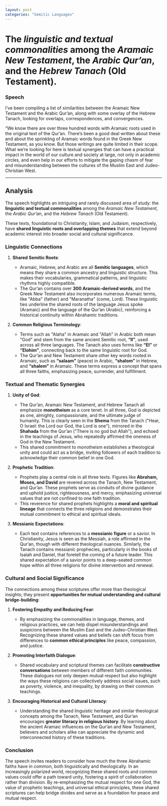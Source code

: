```yaml
---
layout: post
categories: "Semitic Languages"
---
```



#  The *linguistic and textual commonalities* among the *Aramaic New Testament*, the *Arabic Qur’an*, and the *Hebrew Tanach* (Old Testament).

### Speech

I’ve been compiling a list of similarities between the Aramaic New Testament and the Arabic Qur’an, along with some overlay of the Hebrew Tanach, looking for overlaps, correspondences, and convergences.

“We know there are over three hundred words with Aramaic roots used in the original text of the Qur’an. There’s been a good deal written about these and about the sprinkling of Aramaic words found in the Greek New Testament, as you know. But those writings are quite limited in their scope. What we’re looking for here is textual synergies that can have a practical impact in the world of our culture and society at large, not only in academic circles, and even help in our efforts to mitigate the gaping chasm of fear and misunderstanding between the cultures of the Muslim East and Judeo-Christian West.

---
## Analysis

The speech highlights an intriguing and rarely discussed area of study: the **linguistic and textual commonalities** among the *Aramaic New Testament*, the *Arabic Qur’an*, and the *Hebrew Tanach* (Old Testament).

These texts, foundational to Christianity, Islam, and Judaism, respectively, have **shared linguistic roots and overlapping themes** that extend beyond academic interest into broader social and cultural significance.

### Linguistic Connections
1. **Shared Semitic Roots**: 
   - Aramaic, Hebrew, and Arabic are all **Semitic languages**, which means they share a common ancestry and linguistic structure. This makes their vocabularies, grammatical patterns, and linguistic rhythms highly compatible.
   - The Qur’an contains over **300 Aramaic-derived words**, and the Greek New Testament also incorporates numerous Aramaic terms, like "Abba" (father) and "Maranatha" (come, Lord). These linguistic ties underline the shared roots of the language Jesus spoke (Aramaic) and the language of the Qur’an (Arabic), reinforcing a historical continuity within Abrahamic traditions.

2. **Common Religious Terminology**:
   - Terms such as "Alaha" in Aramaic and "Allah" in Arabic both mean "God" and stem from the same ancient Semitic root, **“Il”**, used across all three languages. The Tanach also uses forms like **“El”** or **“Elohim”**, connecting back to the same linguistic root for God.
   - The Qur’an and New Testament share other key words rooted in Aramaic, such as **“salaam”** (peace) in Arabic, **“shalom”** in Hebrew, and **“shalem”** in Aramaic. These terms express a concept that spans all three faiths, emphasizing peace, surrender, and fulfillment.

### Textual and Thematic Synergies
1. **Unity of God**: 
   - The Qur’an, Aramaic New Testament, and Hebrew Tanach all emphasize **monotheism** as a core tenet. In all three, God is depicted as one, almighty, compassionate, and the ultimate judge of humanity. This is clearly seen in the **Shema** from the Tanach ("Hear, O Israel: the Lord our God, the Lord is one"), mirrored in the **Shahada** from the Qur’an ("There is no god but Allah"), and echoed in the teachings of Jesus, who repeatedly affirmed the oneness of God in the New Testament.
   - This shared commitment to monotheism establishes a theological unity and could act as a bridge, inviting followers of each tradition to acknowledge their common belief in one God.

2. **Prophetic Tradition**: 
   - Prophets play a central role in all three texts. Figures like **Abraham, Moses, and David** are revered across the Tanach, New Testament, and Qur’an. These prophets serve as conduits of divine guidance and uphold justice, righteousness, and mercy, emphasizing universal values that are not confined to one faith tradition.
   - This reverence for shared prophets highlights a **moral and spiritual lineage** that connects the three religions and demonstrates their mutual commitment to ethical and spiritual ideals.

3. **Messianic Expectations**:
   - Each text contains references to a **messianic figure** or a savior. In Christianity, Jesus is seen as the Messiah, a role affirmed in the Qur’an, though with different theological nuances. Similarly, the Tanach contains messianic prophecies, particularly in the books of Isaiah and Daniel, that foretell the coming of a future leader. This shared expectation of a savior points to a deep-seated common hope within all three religions for divine intervention and renewal.

### Cultural and Social Significance
The connections among these scriptures offer more than theological insights; they present **opportunities for mutual understanding and cultural bridge-building**:

1. **Fostering Empathy and Reducing Fear**:
   - By emphasizing the commonalities in language, themes, and religious practices, we can help dispel misunderstandings and suspicions between the Muslim East and the Judeo-Christian West. Recognizing these shared values and beliefs can shift focus from differences to **common ethical principles** like peace, compassion, and justice.
  
2. **Promoting Interfaith Dialogue**:
   - Shared vocabulary and scriptural themes can facilitate **constructive conversations** between members of different faith communities. These dialogues not only deepen mutual respect but also highlight the ways these religions can collectively address social issues, such as poverty, violence, and inequality, by drawing on their common teachings.

3. **Encouraging Historical and Cultural Literacy**:
   - Understanding the shared linguistic heritage and similar theological concepts among the Tanach, New Testament, and Qur’an encourages **greater literacy in religious history**. By learning about the ancient Aramaic influences on the Qur’an and New Testament, believers and scholars alike can appreciate the dynamic and interconnected history of these traditions.

### Conclusion
The speech invites readers to consider how much the three Abrahamic faiths have in common, both linguistically and theologically. In an increasingly polarized world, recognizing these shared roots and common values could offer a path toward unity, fostering a spirit of collaboration rather than division. By re-emphasizing the mutual respect for one God, the value of prophetic teachings, and universal ethical principles, these shared scriptures can help bridge divides and serve as a foundation for peace and mutual respect.


